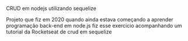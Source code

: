 CRUD em nodejs utilizando sequelize

Projeto que fiz em 2020 quando ainda estava começando a aprender programação back-end em node.js
fiz esse exercicio acompanhando um tutorial da Rocketseat de crud em sequelize
